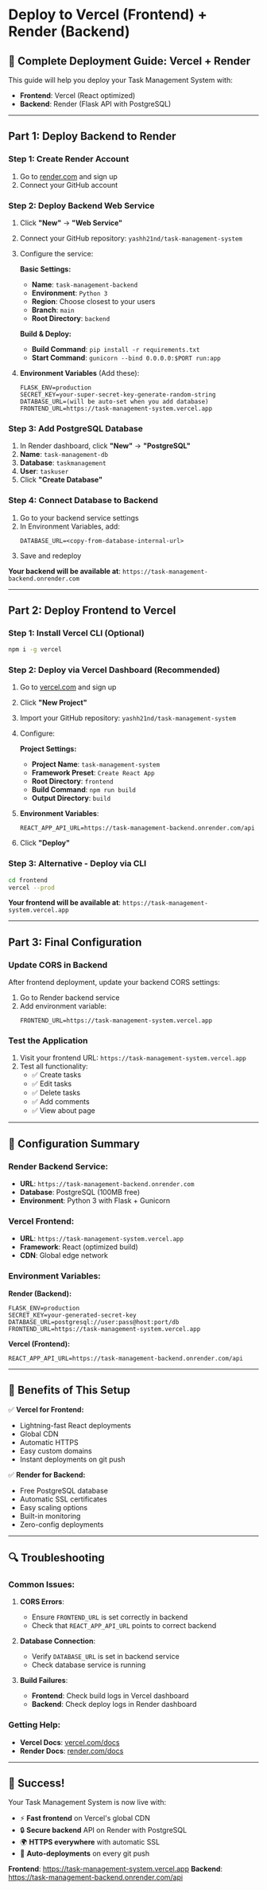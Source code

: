 # Deploy to Vercel (Frontend) + Render (Backend)

## 🚀 Complete Deployment Guide: Vercel + Render

This guide will help you deploy your Task Management System with:
- **Frontend**: Vercel (React optimized)
- **Backend**: Render (Flask API with PostgreSQL)

---

## Part 1: Deploy Backend to Render

### Step 1: Create Render Account
1. Go to [render.com](https://render.com) and sign up
2. Connect your GitHub account

### Step 2: Deploy Backend Web Service
1. Click **"New"** → **"Web Service"**
2. Connect your GitHub repository: `yashh21nd/task-management-system`
3. Configure the service:

   **Basic Settings:**
   - **Name**: `task-management-backend`
   - **Environment**: `Python 3`
   - **Region**: Choose closest to your users
   - **Branch**: `main`
   - **Root Directory**: `backend`

   **Build & Deploy:**
   - **Build Command**: `pip install -r requirements.txt`
   - **Start Command**: `gunicorn --bind 0.0.0.0:$PORT run:app`

4. **Environment Variables** (Add these):
   ```
   FLASK_ENV=production
   SECRET_KEY=your-super-secret-key-generate-random-string
   DATABASE_URL=(will be auto-set when you add database)
   FRONTEND_URL=https://task-management-system.vercel.app
   ```

### Step 3: Add PostgreSQL Database
1. In Render dashboard, click **"New"** → **"PostgreSQL"**
2. **Name**: `task-management-db`
3. **Database**: `taskmanagement`  
4. **User**: `taskuser`
5. Click **"Create Database"**

### Step 4: Connect Database to Backend
1. Go to your backend service settings
2. In Environment Variables, add:
   ```
   DATABASE_URL=<copy-from-database-internal-url>
   ```
3. Save and redeploy

**Your backend will be available at**: `https://task-management-backend.onrender.com`

---

## Part 2: Deploy Frontend to Vercel

### Step 1: Install Vercel CLI (Optional)
```bash
npm i -g vercel
```

### Step 2: Deploy via Vercel Dashboard (Recommended)
1. Go to [vercel.com](https://vercel.com) and sign up
2. Click **"New Project"**
3. Import your GitHub repository: `yashh21nd/task-management-system`
4. Configure:

   **Project Settings:**
   - **Project Name**: `task-management-system`
   - **Framework Preset**: `Create React App`
   - **Root Directory**: `frontend`
   - **Build Command**: `npm run build`
   - **Output Directory**: `build`

5. **Environment Variables**:
   ```
   REACT_APP_API_URL=https://task-management-backend.onrender.com/api
   ```

6. Click **"Deploy"**

### Step 3: Alternative - Deploy via CLI
```bash
cd frontend
vercel --prod
```

**Your frontend will be available at**: `https://task-management-system.vercel.app`

---

## Part 3: Final Configuration

### Update CORS in Backend
After frontend deployment, update your backend CORS settings:

1. Go to Render backend service
2. Add environment variable:
   ```
   FRONTEND_URL=https://task-management-system.vercel.app
   ```

### Test the Application
1. Visit your frontend URL: `https://task-management-system.vercel.app`
2. Test all functionality:
   - ✅ Create tasks
   - ✅ Edit tasks
   - ✅ Delete tasks
   - ✅ Add comments
   - ✅ View about page

---

## 🔧 Configuration Summary

### Render Backend Service:
- **URL**: `https://task-management-backend.onrender.com`
- **Database**: PostgreSQL (100MB free)
- **Environment**: Python 3 with Flask + Gunicorn

### Vercel Frontend:
- **URL**: `https://task-management-system.vercel.app`
- **Framework**: React (optimized build)
- **CDN**: Global edge network

### Environment Variables:

**Render (Backend):**
```
FLASK_ENV=production
SECRET_KEY=your-generated-secret-key
DATABASE_URL=postgresql://user:pass@host:port/db
FRONTEND_URL=https://task-management-system.vercel.app
```

**Vercel (Frontend):**
```
REACT_APP_API_URL=https://task-management-backend.onrender.com/api
```

---

## 🚀 Benefits of This Setup

✅ **Vercel for Frontend:**
- Lightning-fast React deployments
- Global CDN
- Automatic HTTPS
- Easy custom domains
- Instant deployments on git push

✅ **Render for Backend:**
- Free PostgreSQL database
- Automatic SSL certificates  
- Easy scaling options
- Built-in monitoring
- Zero-config deployments

---

## 🔍 Troubleshooting

### Common Issues:

1. **CORS Errors**: 
   - Ensure `FRONTEND_URL` is set correctly in backend
   - Check that `REACT_APP_API_URL` points to correct backend

2. **Database Connection**: 
   - Verify `DATABASE_URL` is set in backend service
   - Check database service is running

3. **Build Failures**:
   - **Frontend**: Check build logs in Vercel dashboard
   - **Backend**: Check deploy logs in Render dashboard

### Getting Help:
- **Vercel Docs**: [vercel.com/docs](https://vercel.com/docs)
- **Render Docs**: [render.com/docs](https://render.com/docs)

---

## 🎉 Success!

Your Task Management System is now live with:
- ⚡ **Fast frontend** on Vercel's global CDN
- 🔒 **Secure backend** API on Render with PostgreSQL
- 🌍 **HTTPS everywhere** with automatic SSL
- 🚀 **Auto-deployments** on every git push

**Frontend**: https://task-management-system.vercel.app
**Backend**: https://task-management-backend.onrender.com/api